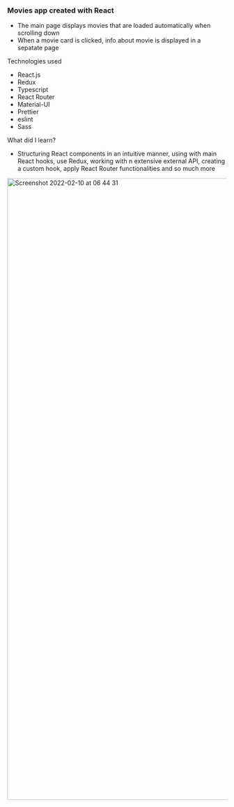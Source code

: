 <h3>Movies app created with React</h3>

- The main page displays movies that are loaded automatically when scrolling down
- When a movie card is clicked, info about movie is displayed in a sepatate page 

Technologies used<br />

- React.js
- Redux
- Typescript
- React Router
- Material-UI
- Prettier
- eslint
- Sass


What did I learn?<br />

- Structuring React components in an intuitive manner, using with main React hooks, use Redux, working with n extensive external API, creating a custom hook, apply React Router functionalities and so much more

<img width="1426" alt="Screenshot 2022-02-10 at 06 44 31" src="https://user-images.githubusercontent.com/13553576/153338950-7d1fa407-c5e8-49d0-85e9-1da3ed4f7409.png">
